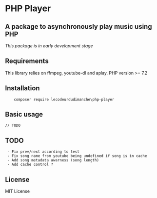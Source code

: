# PHP Player
## A package to asynchronously play music using PHP

*This package is in early development stage*

## Requirements

This library relies on ffmpeg, youtube-dl and aplay.
PHP version >= 7.2

## Installation

```
    composer require lecodeurdudimanche\php-player
```

## Basic usage

```
// TODO
```

## TODO
     - Fix prev/next according to test
     - Fix song name from youtube being undefined if song is in cache
     - Add song metadata awarness (song length)
     - Add cache control ?

## License
MIT License
